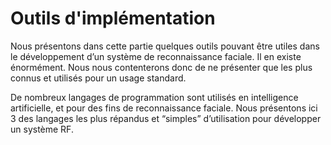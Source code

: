 #     Outils d'implémentation

Nous présentons dans cette partie quelques outils pouvant être utiles dans le développement d’un système de reconnaissance faciale.  Il en existe énormément. Nous nous contenterons donc de ne présenter que les plus connus et utilisés pour un usage standard.

De nombreux langages de programmation sont utilisés en intelligence artificielle, et pour des fins de reconnaissance faciale. Nous présentons ici 3 des langages les plus répandus et “simples” d’utilisation pour développer un système RF.
